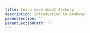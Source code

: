 ```yaml
---
title: Learn more about Archway
description: Introduction to Archway
parentSection: ''
parentSectionPath: ''
---
```

